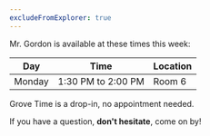 ```yaml
---
excludeFromExplorer: true
---
```


Mr. Gordon is available at these times this week:

Day|Time|Location
-|-|-
Monday|1:30 PM to 2:00 PM|Room 6

Grove Time is a drop-in, no appointment needed.

If you have a question, **don't hesitate**, come on by!

